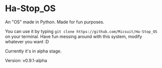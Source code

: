 # Ha-Stop_OS
An "OS" made in Python. Made for fun purposes.

You can use it by typing ```git clone https://github.com/Micsuit/Ha-Stop_OS``` on your terminal.
Have fun messing around with this system, modify whatever you want :D

Currently it's in alpha stage.

Version: v0.9.1-alpha
